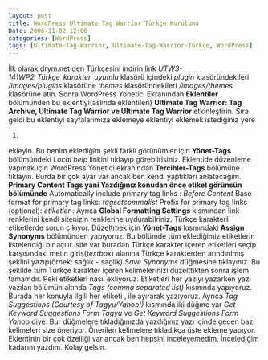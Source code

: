 ```yaml
---
layout: post
title: WordPress Ultimate Tag Warrior Türkçe Kurulumu
Date: 2006-11-02 12:00
categories: [WordPress]
tags: [Ultimate-Tag-Warrior, Ultimate-Tag-Warrior-Türkçe, WordPress]
---
```


İlk olarak drym.net den Türkçesini indirin [link][]
*UTW3-141WP2_Türkçe_karakter_uyumlu* klasörü içindeki *plugin*
klasöründekileri */images/plugins* klasörüne *themes*
klasöründekileri */images/themes* klasörüne atın.  Sonra
WordPress Yönetici Ekranından **Eklentiler** bölümünden bu
eklentiyi(aslında eklentileri) **Ultimate Tag Warrior: Tag Archive,
Ultimate Tag Warrior ve Ultimate Tag Warrior** etkinleştirin. Sıra geldi
bu eklentiyi sayfalarımıza eklemeye eklentiyi eklemek istediğiniz yere

1.

ekleyin. Bu benim eklediğim şekli farklı görünümler için **Yönet-Tags**
bölümündeki *Local help* linkini tıklayıp görebilrisiniz. Eklentide
düzenleme yapmak için WordPress Yönetici ekranından **Tercihler-Tags**
bölümüne tıklayın. Burda bir çok ayar var ancak ben kendi yaptıkları
anlatacağım. **Primary Content Tags yani Yazdığınız konudan önce etiket
görünsün bölümünde** Automatically include primary tag links : *Before
Content* Base format for primary tag links: *tagsetcommalist* Prefix for
primary tag links (optional): *etiketler :* Ayrıca **Global Formatting
Settings** kısmından link renklerini kendi sitenizin renklerine
uydurabilriniz. Türkçe karakterli etiketlerde sorun çıkıyor. Düzeltmek
için **Yönet-Tags** kısmındaki **Assign Synonyms** bölümünden yapıyoruz.
Bu bölümde tüm eklediğimiz etiketlerin listelendiği bir açılır lsite var
buradan Türkçe karakter içeren etiketleri seçip karşısındaki metin
giriş(*textbox*) alanına Türkçe karakterden arındırılmış şeklini
yazıp(örnek: sağlık - saglik) *Save Synonyms* düğmesine tıklayınız. Bu
şekilde tüm Türkçe karakter içeren kelimelerinizi düzelttikten sonra
işlem tamamdır. Peki etiketleri nasıl ekliyoruz. Etiketleri her yazıyı
yazarken yazı yazılan bölümün altında *Tags (comma separated list)*
kısmında yapıyoruz. Burada her konuyla ilgili her etiketi , ile ayırarak
yazıyoruz. Ayrıca *Tag Suggestions (Courtesy of Tagyu/Yahoo!)* kısmında
iki düğme var *Get Keyword Suggestions Form Tagyu* ve *Get Keyword
Suggestions Form Yahoo* diye. Bur düğmelere tıkladığınızda yazdığınız
yazı içinde geçen bazı kelimeleri size öneriyor. Önerilen kelimelere
tıkladıkça üste ekleme yapıyor. Eklentinin bir çok özelliği var ancak
ben hepsini inceleyemedim. İncelediğim kadarını yazdım. Kolay gelsin.


  [link]: http://www.dmry.net/wp-dosyalar/yuklenen/UTW3-141WP2_Turkce_karakter_uyumlu.rar
